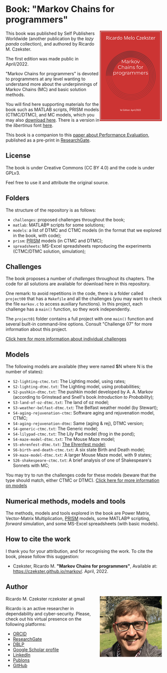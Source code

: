 # Book: "Markov Chains for programmers"
[<img align="right" src="cover-imgs/cover-thumb.png">](MC-for-programmers2022.pdf)
This book was published by Self Publishers Worldwide (another publication by the _lazy panda_ collection), and authored by Ricardo M. Czekster.

The first edition was made public in April/2022. 

"Markov Chains for programmers" is devoted to programmers at any level wanting to understand more about the underpinnings of Markov Chains (MC) and basic solution methods.

You will find here supporting materials for the book such as MATLAB scripts, PRISM models (CTMC/DTMC), and MC models, which you may also [download here](MC-for-programmers2022.pdf). There is a version in the _libertinus_ font [here](MC-for-programmers2022-libertinus.pdf).

This book is a companion to this [paper about Performance Evaluation](https://www.researchgate.net/publication/337623607_Introduction_to_Performance_Evaluation_of_Systems), published as a pre-print in [ResearchGate](https://www.researchgate.net/profile/Ricardo-Czekster).

## License
The book is under Creative Commons (CC BY 4.0) and the code is under GPLv3.

Feel free to use it and attribute the original source.

## Folders
The structure of the repository is as follows:

- `challenges`: proposed challenges throughout the book;
- `matlab`: MATLAB&reg; scripts for some solutions; 
- `models`: a list of DTMC and CTMC models (in the format that we explored in the book, with code);
- `prism`:  [PRISM](https://www.prismmodelchecker.org/) models (in CTMC and DTMC);
- `spreadsheets`: MS-Excel spreadsheets reproducing the experiments (CTMC/DTMC solution, simulation);

## Challenges
The book proposes a number of _challenges_ throughout its chapters. The code for all solutions are available for download here in this repository.

One remark: to avoid repetitions in the code, there is a folder called `project00` that has a `Makefile` and all the challenges (you may want to check the file `markov.c` to access auxiliary functions). In this project, each challenge has a `main()` function, so they work independently.

The `project01` folder contains a full project with one `main()` function and several built-in command-line options. Consult "Challenge 07" for more information about this project.

[Click here for more information about individual challenges](challenges.md)


## Models
The following models are available (they were named **S**N where N is the number of states):

- `S2-lighting-ctmc.txt`: The Lighting model, using rates;
- `S2-lighting-dtmc.txt`: The Lighting model, using probabilities;
- `S2-pushkin-dtmc.txt`: The pushkin model developed by A. A. Markov (according to Grinstead and Snell's book _Introduction to Probability_);
- `S3-land-of-oz-dtmc.txt`: The land of oz model;
- `S3-weather-belfast-dtmc.txt`: The Belfast weather model (by Stewart);
- `S4-aging-rejuvenation-ctmc`: Software aging and rejuvenation model, CTMC;
- `S4-aging-rejuvenation-dtmc`: Same (aging & rej), DTMC version;
- `S4-generic-ctmc.txt`: The Generic model;
- `S4-lilypad-ctmc.txt`: The Lily Pad model (frog in the pond);
- `S4-maze-model-dtmc.txt`: The Mouse Maze model;
- `S5-ehrenfest-dtmc.txt`: [The Ehrenfest model](https://en.wikipedia.org/wiki/Ehrenfest_model);
- `S6-birth-and-death-ctmc.txt`: A six state Birth and Death model;
- `S9-maze-model-dtmc.txt`: A larger Mouse Maze model, with 9 states;
- `S26-shakespeare-ctmc.txt`: A brief analysis of one of Shakespeare's Sonnets with MC;

You may try to run the challenges code for these models (beware that the type should match, either CTMC or DTMC).
[Click here for more information on models](models.md)

## Numerical methods, models and tools
The methods, models and tools explored in the book are Power Matrix, Vector-Matrix Multiplication, [PRISM](https://www.prismmodelchecker.org/) models, some MATLAB&reg; scripting, _forward_ simulation, and some MS-Excel spreadsheets (with basic models).

## How to cite the work
I thank you for your attribution, and for recognising the work.
To cite the book, please follow this suggestion:
- Czekster, Ricardo M. **"Markov Chains for programmers"**, Available at: https://czekster.github.io/markov/. April, 2022.

## Author
<img align="right" width="200" src="images/rmc.png">
Ricardo M. Czekster
rczekster at gmail

Ricardo is an active researcher in dependability and cyber-security.
Please, check out his virtual presence on the following platforms:
- [ORCID](https://orcid.org/0000-0002-6636-4398)
- [ResearchGate](https://www.researchgate.net/profile/Ricardo-Czekster)
- [DBLP](https://dblp.uni-trier.de/pers/hd/c/Czekster:Ricardo_M=)
- [Google Scholar profile](https://scholar.google.com.br/citations?user=M4SZcHsAAAAJ)
- [LinkedIn](https://www.linkedin.com/in/ricardoczekster/)
- [Publons](https://publons.com/researcher/1440444/ricardo-m-czekster/)
- [GitHub](https://github.com/czekster/)
